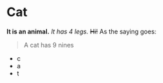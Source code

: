 # Cat
**It is an animal.**
*It has 4 legs.*
~~Hi!~~
As the saying goes:
>A cat has 9 nines

- c
- a
- t
